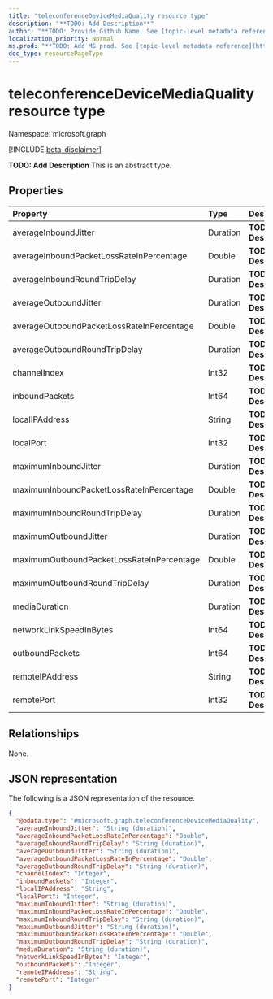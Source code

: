 ```yaml
---
title: "teleconferenceDeviceMediaQuality resource type"
description: "**TODO: Add Description**"
author: "**TODO: Provide Github Name. See [topic-level metadata reference](https://msgo.azurewebsites.net/add/document/guidelines/metadata.html#topic-level-metadata)**"
localization_priority: Normal
ms.prod: "**TODO: Add MS prod. See [topic-level metadata reference](https://msgo.azurewebsites.net/add/document/guidelines/metadata.html#topic-level-metadata)**"
doc_type: resourcePageType
---
```


# teleconferenceDeviceMediaQuality resource type

Namespace: microsoft.graph

[!INCLUDE [beta-disclaimer](../../includes/beta-disclaimer.md)]

**TODO: Add Description**
This is an abstract type.

## Properties
|Property|Type|Description|
|:---|:---|:---|
|averageInboundJitter|Duration|**TODO: Add Description**|
|averageInboundPacketLossRateInPercentage|Double|**TODO: Add Description**|
|averageInboundRoundTripDelay|Duration|**TODO: Add Description**|
|averageOutboundJitter|Duration|**TODO: Add Description**|
|averageOutboundPacketLossRateInPercentage|Double|**TODO: Add Description**|
|averageOutboundRoundTripDelay|Duration|**TODO: Add Description**|
|channelIndex|Int32|**TODO: Add Description**|
|inboundPackets|Int64|**TODO: Add Description**|
|localIPAddress|String|**TODO: Add Description**|
|localPort|Int32|**TODO: Add Description**|
|maximumInboundJitter|Duration|**TODO: Add Description**|
|maximumInboundPacketLossRateInPercentage|Double|**TODO: Add Description**|
|maximumInboundRoundTripDelay|Duration|**TODO: Add Description**|
|maximumOutboundJitter|Duration|**TODO: Add Description**|
|maximumOutboundPacketLossRateInPercentage|Double|**TODO: Add Description**|
|maximumOutboundRoundTripDelay|Duration|**TODO: Add Description**|
|mediaDuration|Duration|**TODO: Add Description**|
|networkLinkSpeedInBytes|Int64|**TODO: Add Description**|
|outboundPackets|Int64|**TODO: Add Description**|
|remoteIPAddress|String|**TODO: Add Description**|
|remotePort|Int32|**TODO: Add Description**|

## Relationships
None.

## JSON representation
The following is a JSON representation of the resource.
<!-- {
  "blockType": "resource",
  "@odata.type": "microsoft.graph.teleconferenceDeviceMediaQuality"
}
-->
``` json
{
  "@odata.type": "#microsoft.graph.teleconferenceDeviceMediaQuality",
  "averageInboundJitter": "String (duration)",
  "averageInboundPacketLossRateInPercentage": "Double",
  "averageInboundRoundTripDelay": "String (duration)",
  "averageOutboundJitter": "String (duration)",
  "averageOutboundPacketLossRateInPercentage": "Double",
  "averageOutboundRoundTripDelay": "String (duration)",
  "channelIndex": "Integer",
  "inboundPackets": "Integer",
  "localIPAddress": "String",
  "localPort": "Integer",
  "maximumInboundJitter": "String (duration)",
  "maximumInboundPacketLossRateInPercentage": "Double",
  "maximumInboundRoundTripDelay": "String (duration)",
  "maximumOutboundJitter": "String (duration)",
  "maximumOutboundPacketLossRateInPercentage": "Double",
  "maximumOutboundRoundTripDelay": "String (duration)",
  "mediaDuration": "String (duration)",
  "networkLinkSpeedInBytes": "Integer",
  "outboundPackets": "Integer",
  "remoteIPAddress": "String",
  "remotePort": "Integer"
}
```

